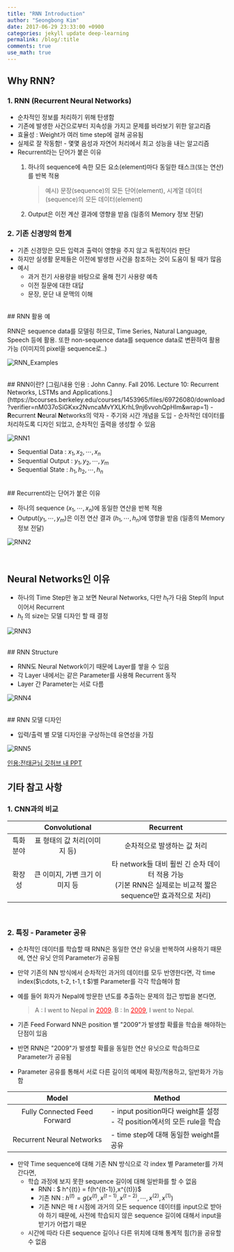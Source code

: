 ```yaml
---
title: "RNN Introduction"
author: "Seongbong Kim"
date: 2017-06-29 23:33:00 +0900
categories: jekyll update deep-learning
permalink: /blog/:title
comments: true
use_math: true
---
```


## Why RNN?

### 1. RNN (Recurrent Neural Networks)

-   순차적인 정보를 처리하기 위해 탄생함
-   기존에 발생한 사건으로부터 지속성을 가지고 문제를 바라보기 위한 알고리즘
-   효율성 : Weight가 여러 time step에 걸쳐 공유됨
-   실제로 잘 작동함!  -  몇몇 음성과 자연어 처리에서 최고 성능을 내는 알고리즘
-   Recurrent라는 단어가 붙은 이유
    1.   하나의 sequence에 속한 모든 요소(element)마다 동일한 태스크(또는 연산)를 반복 적용
          <br>
          >예시) 문장(sequence)의 모든 단어(element), 시계열 데이터(sequence)의 모든 데이터(element)

    2.   Output은 이전 계산 결과에 영향을 받음 (일종의 Memory 정보 전달)


### 2. 기존 신경망의 한계

-   기존 신경망은 모든 입력과 출력이 영향을 주지 않고 독립적이라 판단
-   하지만 실생활 문제들은 이전에 발생한 사건을 참조하는 것이 도움이 될 때가 많음
-   예시
    -   과거 전기 사용량을 바탕으로 올해 전기 사용량 예측
    -   이전 질문에 대한 대답
    -   문장, 문단 내 문맥의 이해

<br>
## RNN 활용 예

RNN은 sequence data를 모델링 하므로, Time Series, Natural Language, Speech 등에 활용.
또한 non-sequence data를 sequence data로 변환하여 활용 가능 (이미지의 pixel을 sequence로..)

![RNN_Examples](/assets/DL_algorithm/RNN/RNN_Examples.png)

<br>
## RNN이란?
[그림/내용 인용 : John Canny. Fall 2016. Lecture 10: Recurrent Networks, LSTMs and Applications.](https://bcourses.berkeley.edu/courses/1453965/files/69726080/download?verifier=nM037oSiGKxx2NvncaMvYXLKrhL9nj6vvohQpHIm&wrap=1)
-   <b>R</b>ecurrent <b>N</b>eural <b>N</b>etworks의 약자
-   주기와 시간 개념을 도입
-   순차적인 데이터를 처리하도록 디자인 되었고, 순차적인 출력을 생성할 수 있음

![RNN1](/assets/DL_algorithm/RNN/RNN1.png)

-   Sequential Data : $x_1, x_2, \cdots, x_n$
-   Sequential Output : $y_1, y_2, \cdots, y_m$
-   Sequential State : $h_1, h_2, \cdots, h_n$

<br>
## Recurrent라는 단어가 붙은 이유

-   하나의 sequence $(x_1, \cdots, x_n)$에 동일한 연산을 반복 적용
-   Output$(y_1, \cdots, y_m)$은 이전 연산 결과 $(h_1, \cdots, h_n)$에 영향을 받음 (일종의 Memory 정보 전달)

![RNN2](/assets/DL_algorithm/RNN/RNN2.png)

<br>

## Neural Networks인 이유

-   하나의 Time Step만 놓고 보면 Neural Networks, 다만 $h_t$가 다음 Step의 Input이어서 Recurrent
-   $h_t$ 의 size는 모델 디자인 할 때 결정

![RNN3](/assets/DL_algorithm/RNN/RNN3.png)


<br>
## RNN Structure

-   RNN도 Neural Network이기 때문에 Layer를 쌓을 수 있음
-   각 Layer 내에서는 같은 Parameter를 사용해 Recurrent 동작
-   Layer 간 Parameter는 서로 다름

![RNN4](/assets/DL_algorithm/RNN/RNN4.png)

<br>
## RNN 모델 디자인

-   입력/출력 별 모델 디자인을 구상하는데 유연성을 가짐

![RNN5](/assets/DL_algorithm/RNN/RNN5.png)

[인용:전태균님 깃허브 내 PPT](https://github.com/tgjeon/TensorFlow-Tutorials-for-Time-Series/raw/master/KSC2016%20-%20Recurrent%20Neural%20Networks.pptx)


## 기타 참고 사항
### 1. CNN과의 비교


  |               | Convolutional | Recurrent |
  |:------------: | :-----------:  | :-----------: |
  | 특화분야 | 표 형태의 값 처리(이미지 등) | 순차적으로 발생하는 값 처리 |
  | 확장성       | 큰 이미지, 가변 크기 이미지 등 | 타 network들 대비 훨씬 긴 순차 데이터 적용 가능<br>(기본 RNN은 실제로는 비교적 짧은 sequence만 효과적으로 처리) |


<br>

### 2. 특징 - Parameter 공유

-   순차적인 데이터를 학습할 때 RNN은 동일한 연산 유닛을 반복하여 사용하기 때문에, 연산 유닛 안의 Parameter가 공유됨
-   만약 기존의 NN 방식에서 순차적인 과거의 데이터를 모두 반영한다면, 각 time index($\cdots, t-2, t-1, t $)별 Parameter를 각각 학습해야 함

-   예를 들어 화자가 Nepal에 방문한 년도를 추출하는 문제의 접근 방법을 본다면,
      > A : I went to Nepal in <font color="red"><u>2009</u></font>.
      > B : In <font color="red"><u>2009</u></font>, I went to Nepal.

-   기존 Feed Forward NN은 position 별 "2009"가 발생할 확률을 학습을 해야하는 단점이 있음
-   반면 RNN은 "2009"가 발생할 확률을 동일한 연산 유닛으로 학습하므로 Parameter가 공유됨
-   Parameter 공유를 통해서 서로 다른 길이의 예제에 확장/적용하고, 일반화가 가능함


|Model|<center>Method</center>|
|:------: | ------ |
|Fully Connected Feed Forward|- input position마다 weight를 설정<br> - 각 position에서의 모든 rule을 학습|
| Recurrent Neural Networks | - time step에 대해 동일한 weight를 공유|


-   만약 Time sequence에 대해 기존 NN 방식으로 각 index 별 Parameter를 가져간다면,
    -   학습 과정에 보지 못한 sequence 길이에 대해 일반화를 할 수 없음
        -   RNN : $ h^{(t)} = f(h^{(t-1)},x^{(t)})$
        -   기존 NN : $h^{(t)} = g(x^{(t)}, x^{(t-1)}, x^{(t-2)}, \cdots, x^{(2)}, x^{(1)})$
        -   기존 NN은 매 $t$ 시점에 과거의 모든 sequence 데이터를 input으로 받아야 하기 때문에, 사전에 학습되지 않은 sequence 길이에 대해서 input을 받기가 어렵기 때문
    -   시간에 따라 다른 sequence 길이나 다른 위치에 대해 통계적 힘(?)을 공유할 수 없음

<br>
